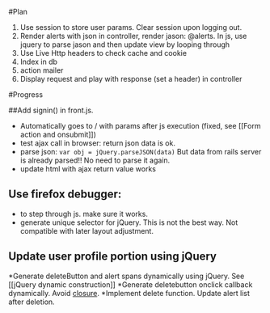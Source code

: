#Plan
1. Use session to store user params. Clear session upon logging out.
2. Render alerts with json in controller, render jason: @alerts. In js, use jquery to parse jason and then update view 
 by looping through
3. Use Live Http headers to check cache and cookie
4. Index in db
5. action mailer
5. Display request and play with response (set a header) in controller 

#Progress

##Add signin() in front.js. 

  * Automatically goes to / with params after js execution (fixed, see [[Form action and onsubmit]])
  * test ajax call in browser: return json data is ok.
  * parse json: `var obj = jQuery.parseJSON(data)` But data from rails server is already parsed!! No need to parse it again.
  * update html with ajax return value works
  
## Use firefox debugger:
  * to step through js. make sure it works.
  * generate unique selector for jQuery. This is not the best way. Not compatible with later layout adjustment.

## Update user profile portion using jQuery
  *Generate deleteButton and alert spans dynamically using jQuery. See [[jQuery dynamic construction]] 
  *Generate deletebutton onclick callback dynamically. Avoid [closure](closure.md).
  *Implement delete function. Update alert list after deletion.
